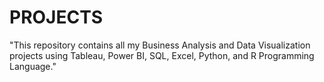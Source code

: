 # PROJECTS
"This repository contains all my Business Analysis and Data Visualization projects using Tableau, Power BI, SQL, Excel, Python, and R Programming Language." 
